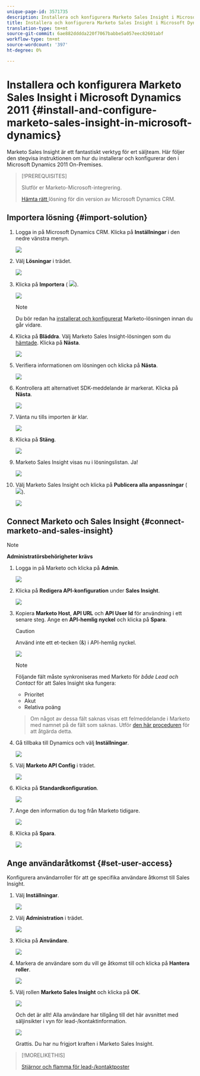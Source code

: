 ```yaml
---
unique-page-id: 3571735
description: Installera och konfigurera Marketo Sales Insight i Microsoft Dynamics 2011 - Marketo Docs - produktdokumentation
title: Installera och konfigurera Marketo Sales Insight i Microsoft Dynamics 2011
translation-type: tm+mt
source-git-commit: 6ae882dddda220f7067babbe5a057eec82601abf
workflow-type: tm+mt
source-wordcount: '397'
ht-degree: 0%

---
```



# Installera och konfigurera Marketo Sales Insight i Microsoft Dynamics 2011 {#install-and-configure-marketo-sales-insight-in-microsoft-dynamics}

Marketo Sales Insight är ett fantastiskt verktyg för ert säljteam. Här följer den stegvisa instruktionen om hur du installerar och konfigurerar den i Microsoft Dynamics 2011 On-Premises.

>[!PREREQUISITES]
>
>Slutför er Marketo-Microsoft-integrering.
>
>[Hämta rätt ](/help/marketo/product-docs/marketo-sales-insight/msi-for-microsoft-dynamics/installing/download-the-marketo-sales-insight-solution-for-microsoft-dynamics.md) lösning för din version av Microsoft Dynamics CRM.

## Importera lösning {#import-solution}

1. Logga in på Microsoft Dynamics CRM. Klicka på **Inställningar** i den nedre vänstra menyn.

   ![](assets/image2015-5-4-10-3a39-3a44.png)

1. Välj **Lösningar** i trädet.

   ![](assets/image2015-5-4-10-3a41-3a56.png)

1. Klicka på **Importera** ( ![](assets/image2015-5-4-10-3a45-3a44.png)).

   ![](assets/image2015-5-4-10-3a42-3a38.png)

   >[!NOTE]
   >
   >Du bör redan ha [installerat och konfigurerat](/help/marketo/product-docs/marketo-sales-insight/msi-for-microsoft-dynamics/installing/install-and-configure-marketo-sales-insight-in-microsoft-dynamics-2011.md) Marketo-lösningen innan du går vidare.

1. Klicka på **Bläddra**. Välj Marketo Sales Insight-lösningen som du [hämtade](/help/marketo/product-docs/marketo-sales-insight/msi-for-microsoft-dynamics/installing/download-the-marketo-sales-insight-solution-for-microsoft-dynamics.md). Klicka på **Nästa**.

   ![](assets/image2015-5-4-10-3a55-3a15.png)

1. Verifiera informationen om lösningen och klicka på **Nästa**.

   ![](assets/image2015-5-4-10-3a57-3a31.png)

1. Kontrollera att alternativet SDK-meddelande är markerat. Klicka på **Nästa**.

   ![](assets/image2015-5-4-11-3a43-3a37.png)

1. Vänta nu tills importen är klar.

   ![](assets/image2015-5-4-11-3a0-3a58.png)

1. Klicka på **Stäng**.

   ![](assets/crmhand.png)

1. Marketo Sales Insight visas nu i lösningslistan. Ja!

   ![](assets/image2015-5-4-11-3a2-3a37.png)

1. Välj Marketo Sales Insight och klicka på **Publicera alla anpassningar** ( ![](assets/image2015-5-4-11-3a7-3a8.png)).

   ![](assets/image2015-5-4-11-3a8-3a27.png)

## Connect Marketo och Sales Insight {#connect-marketo-and-sales-insight}

>[!NOTE]
>
>**Administratörsbehörigheter krävs**

1. Logga in på Marketo och klicka på **Admin**.

   ![](assets/image2014-12-12-9-3a6-3a50.png)

1. Klicka på **Redigera API-konfiguration** under **Sales Insight**.

   ![](assets/image2014-12-12-9-3a7-3a0.png)

1. Kopiera **Marketo Host**, **API URL** och **API User Id** för användning i ett senare steg. Ange en **API-hemlig nyckel** och klicka på **Spara**.

   >[!CAUTION]
   >
   >Använd inte ett et-tecken (&amp;) i API-hemlig nyckel.

   ![](assets/image2015-5-4-11-3a16-3a3.png)

   >[!NOTE]
   >
   >Följande fält måste synkroniseras med Marketo för _både Lead och Contact_ för att Sales Insight ska fungera:
   >
   >* Prioritet
   >* Akut
   >* Relativa poäng

   >
   >Om något av dessa fält saknas visas ett felmeddelande i Marketo med namnet på de fält som saknas. Utför [den här proceduren](/help/marketo/product-docs/marketo-sales-insight/msi-for-microsoft-dynamics/setting-up-and-using/required-fields-for-syncing-marketo-with-dynamics.md) för att åtgärda detta.

1. Gå tillbaka till Dynamics och välj **Inställningar**.

   ![](assets/image2015-5-4-10-3a39-3a44.png)

1. Välj **Marketo API Config** i trädet.

   ![](assets/image2015-5-4-11-3a22-3a41.png)

1. Klicka på **Standardkonfiguration**.

   ![](assets/image2015-5-4-11-3a26-3a10.png)

1. Ange den information du tog från Marketo tidigare.

   ![](assets/image2015-5-4-11-3a27-3a16.png)

1. Klicka på **Spara**.

   ![](assets/image2015-5-4-11-3a28-3a13.png)

## Ange användaråtkomst {#set-user-access}

Konfigurera användarroller för att ge specifika användare åtkomst till Sales Insight.

1. Välj **Inställningar**.

   ![](assets/image2015-5-4-11-3a30-3a54.png)

1. Välj **Administration** i trädet.

   ![](assets/image2015-5-4-11-3a31-3a39.png)

1. Klicka på **Användare**.

   ![](assets/image2015-5-4-11-3a32-3a25.png)

1. Markera de användare som du vill ge åtkomst till och klicka på **Hantera roller**.

   ![](assets/image2015-5-4-11-3a35-3a8.png)

1. Välj rollen **Marketo Sales Insight** och klicka på **OK**.

   ![](assets/image2015-5-4-11-3a36-3a59.png)

   Och det är allt! Alla användare har tillgång till det här avsnittet med säljinsikter i vyn för lead-/kontaktinformation.

   ![](assets/image2015-5-4-11-3a39-3a23.png)

   Grattis. Du har nu frigjort kraften i Marketo Sales Insight.

>[!MORELIKETHIS]
>
>[Stjärnor och flamma för lead-/kontaktposter](/help/marketo/product-docs/marketo-sales-insight/msi-for-microsoft-dynamics/setting-up-and-using/setting-up-stars-and-flames-for-lead-contact-records.md)
